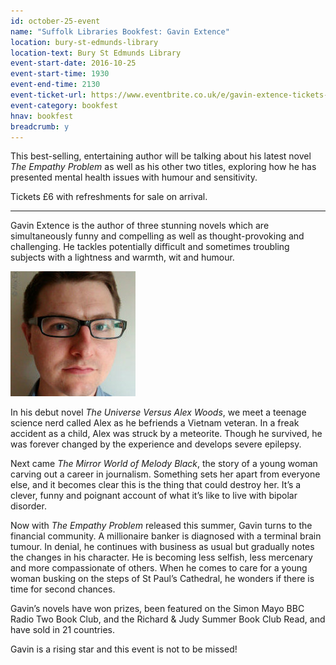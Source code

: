 ```yaml
---
id: october-25-event
name: "Suffolk Libraries Bookfest: Gavin Extence"
location: bury-st-edmunds-library
location-text: Bury St Edmunds Library
event-start-date: 2016-10-25
event-start-time: 1930
event-end-time: 2130
event-ticket-url: https://www.eventbrite.co.uk/e/gavin-extence-tickets-26050517800
event-category: bookfest
hnav: bookfest
breadcrumb: y
---
```

This best-selling, entertaining author will be talking about his latest novel <cite>The Empathy Problem</cite> as well as his other two titles, exploring how he has presented mental health issues with humour and sensitivity.

Tickets £6 with refreshments for sale on arrival.

<hr>

Gavin Extence is the author of three stunning novels which are simultaneously funny and compelling as well as thought-provoking and challenging. He tackles potentially difficult and sometimes troubling subjects with a lightness and warmth, wit and humour.

<img src="/images/article/bookfest-gavin-extence-r.jpg" class="custom-br-50 {% include /c/img-float-right.html %}" />

In his debut novel <cite>The Universe Versus Alex Woods</cite>, we meet a teenage science nerd called Alex as he befriends a Vietnam veteran. In a freak accident as a child, Alex was struck by a meteorite. Though he survived, he was forever changed by the experience and develops severe epilepsy.

Next came <cite>The Mirror World of Melody Black</cite>, the story of a young woman carving out a career in journalism. Something sets her apart from everyone else, and it becomes clear this is the thing that could destroy her. It’s a clever, funny and poignant account of what it’s like to live with bipolar disorder.

Now with <cite>The Empathy Problem</cite> released this summer, Gavin turns to the financial community. A millionaire banker is diagnosed with a terminal brain tumour. In denial, he continues with business as usual but gradually notes the changes in his character. He is becoming less selfish, less mercenary and more compassionate of others. When he comes to care for a young woman busking on the steps of St Paul’s Cathedral, he wonders if there is time for second chances.

Gavin’s novels have won prizes, been featured on the Simon Mayo BBC Radio Two Book Club, and the Richard &amp; Judy Summer Book Club Read, and have sold in 21 countries.

Gavin is a rising star and this event is not to be missed!
